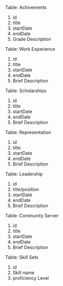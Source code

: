 Table: Achivements

1. id
2. title
3. startDate
4. endDate
5. Grade Description

Table: Work Experience

1. id
2. title
3. startDate
4. endDate
5. Brief Description

Table: Scholarships

1. id
2. title
3. startDate
4. endDate
5. Brief Description

Table: Representation

1. id
2. title
3. startDate
4. endDate
5. Brief Description

Table: Leadership

1. id
2. title/position
3. startDate
4. endDate
5. Brief Description

Table: Community Server

1. id
2. title
3. startDate
4. endDate
5. Brief Description

Table: Skill Sets

1. id
2. Skill name
3. proficiency Level



